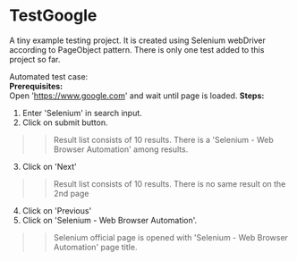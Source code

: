 # TestGoogle
A tiny example testing project.
It is created using Selenium webDriver according to PageObject pattern.
There is only one test added to this project so far.

Automated test case:<br/>
<strong>Prerequisites:</strong> <br/>
Open 'https://www.google.com' and wait until page is loaded.
<strong>Steps:</strong>
1. Enter 'Selenium' in search input.
2. Click on submit button.
>> Result list consists of 10 results.
>> There is a 'Selenium - Web Browser Automation' among results.
3. Click on 'Next'
>> Result list consists of 10 results.
>> There is no same result on the 2nd page
4. Click on 'Previous'
5. Click on 'Selenium - Web Browser Automation'.
>> Selenium official page is opened with 'Selenium - Web Browser Automation' page title.
